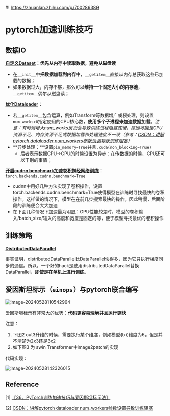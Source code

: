 #! https://zhuanlan.zhihu.com/p/700286389
# pytorch加速训练技巧

## 数据IO

<u>**自定义Dataset**</u>**：优先从内存中读取数据，避免从磁盘读**

+ 在`__init__`中**把数据加载到内存中**，`__getitem__`直接从内存总获取这些已加载的数据；
+ 如果数据过大，内存不够，那么可以**维持一个固定大小的内存池**，`__getitem__`偶尔从磁盘读；

**<u>优化Dataloader</u>**：

+ 若`__getitem__`包含运算，例如Transform等数据增广或预处理，则设置`num_works>0`指定使用的CPU核心数，**使用多个子进程来加速数据加载**。*注意：有时候增大num_works反而会导致训练过程阻塞变慢，原因可能是CPU资源不足、内存资源不足或数据加载和处理速度不一致（参考：[CSDN：讲解pytorch dataloader num_workers参数设置导致训练阻塞](https://blog.csdn.net/q7w8e9r4/article/details/134919387?utm_medium=distribute.pc_relevant.none-task-blog-2~default~baidujs_baidulandingword~default-0-134919387-blog-134675467.235^v43^pc_blog_bottom_relevance_base6&spm=1001.2101.3001.4242.1&utm_relevant_index=1)）*
+ **异步处理：**设置`pin_memory=True`并且`.cuda(non_blocking=True)`
	+ 后者表示数据CPU$\rightarrow$GPU的时候设置为异步：在传数据的时候，CPU还可以干别的事情；

**<u>开启cudnn benchmark加速卷积神经网络训练</u>**：`torch.backends.cudnn.benchmark=True`

+ cudnn中用好几种方法实现了卷积操作，设置torch.backends.cudnn.benchmark=True使得模型在训练时寻找最快的卷积操作。这样做的情况下，模型在在前几步搜索最快的操作，因此稍慢，后面阶段的训练便会大大加速
+ 在下面几种情况下加速最为明显：GPU性能较差时，模型的卷积输入/batch_size/输入的高度和宽度是固定的等，便于模型寻找最优的卷积操作

## 训练策略

**<u>DistributedDataParallel</u>**

事实证明，distributedDataParallel比DataParallel快得多，因为它只执行梯度同步的通信。所以，一个好的hack是使用distributedDataParallel替换DataParallel，**即使是在单机上进行训练**。

## 爱因斯坦标示（`einops`）与pytorch联合编写

![image-20240528110542964](https://ossjiyaoliu.oss-cn-beijing.aliyuncs.com/uPic/image-20240528110542964.png)

爱因斯坦标示有非常大的优势：**<u>代码更容易理解</u>并且运行更快**

注意：

1. 下图2 out3升维的时候，需要执行某个维度，例如模型(b i)维度为6，但是并不清楚为2x3还是3x2
2. 如下图3 为 swin Transformer中image2patch的实现

代码实现：

![image-20240528142326015](https://ossjiyaoliu.oss-cn-beijing.aliyuncs.com/uPic/image-20240528142326015.png)

## Reference

[1] [【36、PyTorch训练加速技巧与爱因斯坦标示法】](https://www.bilibili.com/video/BV1ZY411b78A?vd_source=225dba48b31d269151658db856705273)

[2] [CSDN：讲解pytorch dataloader num_workers参数设置导致训练阻塞](https://blog.csdn.net/q7w8e9r4/article/details/134919387?utm_medium=distribute.pc_relevant.none-task-blog-2~default~baidujs_baidulandingword~default-0-134919387-blog-134675467.235^v43^pc_blog_bottom_relevance_base6&spm=1001.2101.3001.4242.1&utm_relevant_index=1)